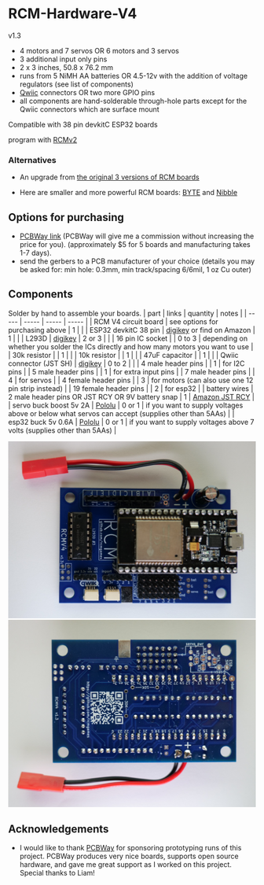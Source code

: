 # RCM-Hardware-V4

v1.3

* 4 motors and 7 servos OR 6 motors and 3 servos
* 3 additional input only pins
* 2 x 3 inches, 50.8 x 76.2 mm
* runs from 5 NiMH AA batteries OR 4.5-12v with the addition of voltage regulators (see list of components)
* [Qwiic](https://www.sparkfun.com/qwiic#faqs) connectors OR two more GPIO pins
* all components are hand-solderable through-hole parts except for the Qwiic connectors which are surface mount

Compatible with 38 pin devkitC ESP32 boards

program with [RCMv2](https://github.com/RCMgames/RCMv2)

### Alternatives
* An upgrade from [the original 3 versions of RCM boards](https://github.com/RCMgames/RCM_hardware_documentation_and_user_guide)

* Here are smaller and more powerful RCM boards: [BYTE](https://github.com/RCMgames/RCM-Hardware-BYTE) and [Nibble](https://github.com/RCMgames/RCM-Hardware-Nibble)

## Options for purchasing

* [PCBWay link](https://www.pcbway.com/project/shareproject/W454600ASI60_gerbers_RCM_Hardware_V4_v1_3_38d50617.html) (PCBWay will give me a commission without increasing the price for you). (approximately $5 for 5 boards and manufacturing takes 1-7 days).
* send the gerbers to a PCB manufacturer of your choice (details you may be asked for: min hole: 0.3mm, min track/spacing 6/6mil, 1 oz Cu outer)

## Components
Solder by hand to assemble your boards.
| part | links | quantity | notes |
| ----- | ----- | ----- | ----- |
| RCM V4 circuit board | see options for purchasing above | 1 | |
| ESP32 devkitC 38 pin | [digikey](https://www.digikey.com/en/products/detail/espressif-systems/ESP32-DEVKITC-32E/12091810) or find on Amazon | 1 | |
| L293D | [digikey](https://www.digikey.com/en/products/detail/texas-instruments/L293DNE/379724) | 2 or 3 | |
| 16 pin IC socket | | 0 to 3 | depending on whether you solder the ICs directly and how many motors you want to use |
| 30k resistor | | 1 | |
| 10k resistor | | 1 | |
| 47uF capacitor | | 1 | |
| Qwiic connector (JST SH) | [digikey](https://www.digikey.com/en/products/detail/jst-sales-america-inc/SM04B-SRSS-TB/926710) | 0 to 2 | |
| 4 male header pins | | 1 | for I2C pins |
| 5 male header pins | | 1 | for extra input pins |
| 7 male header pins | | 4 | for servos |
| 4 female header pins | | 3 | for motors (can also use one 12 pin strip instead) |
| 19 female header pins | | 2 | for esp32 |
| battery wires | 2 male header pins OR JST RCY OR 9V battery snap | 1 | [Amazon JST RCY](https://www.amazon.com/dp/B00Z04QFN2/) |
| servo buck boost 5v 2A | [Pololu](https://www.pololu.com/product/4085) | 0 or 1 | if you want to supply voltages above or below what servos can accept (supplies other than 5AAs) |
| esp32 buck 5v 0.6A | [Pololu](https://www.pololu.com/product/3792) | 0 or 1 | if you want to supply voltages above 7 volts (supplies other than 5AAs) |

![image](https://github.com/RCMgames/RCM-Hardware-V4/blob/02e49bd58bd07ffe95db38a5303c5c172d2a5ed9/photos/P1040795.JPG)
![image](https://github.com/RCMgames/RCM-Hardware-V4/blob/02e49bd58bd07ffe95db38a5303c5c172d2a5ed9/photos/P1040794.JPG)

## Acknowledgements
* I would like to thank [PCBWay](https://www.pcbway.com/) for sponsoring prototyping runs of this project. PCBWay produces very nice boards, supports open source hardware, and gave me great support as I worked on this project. Special thanks to Liam!
